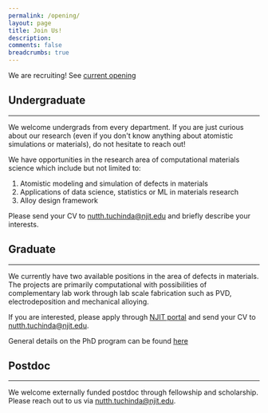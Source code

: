 ```yaml
---
permalink: /opening/
layout: page
title: Join Us!
description: 
comments: false
breadcrumbs: true
---
```



We are recruiting! See [current opening]({{site.url}}/opening)


## Undergraduate
-----

We welcome undergrads from every department. If you are just curious about our research (even if you don't know anything about atomistic simulations or materials), do not hesitate to reach out!

We have opportunities in the research area of computational materials science which include but not limited to:
1. Atomistic modeling and simulation of defects in materials
2. Applications of data science, statistics or ML in materials research
3. Alloy design framework

Please send your CV to nutth.tuchinda@njit.edu and briefly describe your interests.

## Graduate
-----

We currently have two available positions in the area of defects in materials. The projects are primarily computational with possibilities of complementary lab work through lab scale fabrication such as PVD, electrodeposition and mechanical alloying.

If you are interested, please apply through [NJIT portal](https://connect.njit.edu/apply/) and send your CV to nutth.tuchinda@njit.edu.

General details on the PhD program can be found 
[here](https://catalog.njit.edu/graduate/newark-college-engineering/chemical-materials-engineering/materials-science-engineering-phd/)

## Postdoc
-----

We welcome externally funded postdoc through fellowship and scholarship. Please reach out to us via nutth.tuchinda@njit.edu.